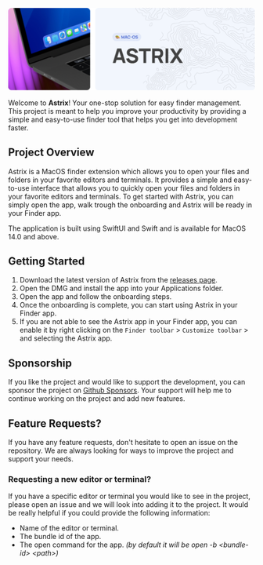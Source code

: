 <!-- markdownlint-disable-next-line first-line-heading -->
![Banner](./assets/astrix-readme-banner.png)

Welcome to **Astrix**! Your one-stop solution for easy finder management. This project is meant to help you improve your productivity by providing a simple and easy-to-use finder tool that helps you get into development faster.

## Project Overview

Astrix is a MacOS finder extension which allows you to open your files and folders in your favorite editors and terminals. It provides a simple and easy-to-use interface that allows you to quickly open your files and folders in your favorite editors and terminals. To get started with Astrix, you can simply open the app, walk trough the onboarding and Astrix will be ready in your Finder app.

The application is built using SwiftUI and Swift and is available for MacOS 14.0 and above.

## Getting Started

1. Download the latest version of Astrix from the [releases page](https://github.com/thom1606/Astrix/releases).
2. Open the DMG and install the app into your Applications folder.
3. Open the app and follow the onboarding steps.
4. Once the onboarding is complete, you can start using Astrix in your Finder app.
5. If you are not able to see the Astrix app in your Finder app, you can enable it by right clicking on the `Finder toolbar` > `Customize toolbar` > and selecting the Astrix app.

## Sponsorship

If you like the project and would like to support the development, you can sponsor the project on [Github Sponsors](https://github.com/sponsors/thom1606). Your support will help me to continue working on the project and add new features.

## Feature Requests?

If you have any feature requests, don't hesitate to open an issue on the repository. We are always looking for ways to improve the project and support your needs.

### Requesting a new editor or terminal?

If you have a specific editor or terminal you would like to see in the project, please open an issue and we will look into adding it to the project. It would be really helpful if you could provide the following information:
- Name of the editor or terminal.
- The bundle id of the app.
- The open command for the app. _(by default it will be open -b \<bundle-id> \<path>)_

